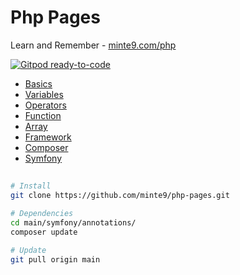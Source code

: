 # Php Pages

Learn and Remember - [minte9.com/php](https://www.minte9.com/php)

[![Gitpod ready-to-code](https://img.shields.io/badge/Gitpod-ready--to--code-blue?logo=gitpod)](https://gitpod.io/#https://github.com/minte9/php-pages)

- [Basics](./main/basics)
- [Variables](./main/variables)
- [Operators](./main/operators)
- [Function](./main/function)
- [Array](./main/array)
- [Framework](./main/framework)
- [Composer](./main/composer)
- [Symfony](./main/symfony) 

##

~~~sh
# Install
git clone https://github.com/minte9/php-pages.git

# Dependencies 
cd main/symfony/annotations/
composer update

# Update
git pull origin main
~~~
